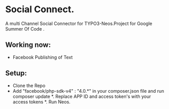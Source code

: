 # Social Connect.
A multi Channel Social Connector for TYPO3-Neos.Project for Google Summer Of Code .
## Working now:
* Facebook Publishing of Text

## Setup:
* Clone the Repo
* Add "facebook/php-sdk-v4" : "4.0.*" in your composer.json file and run composer update
*. Replace APP ID and access token's with your access tokens
*. Run Neos.